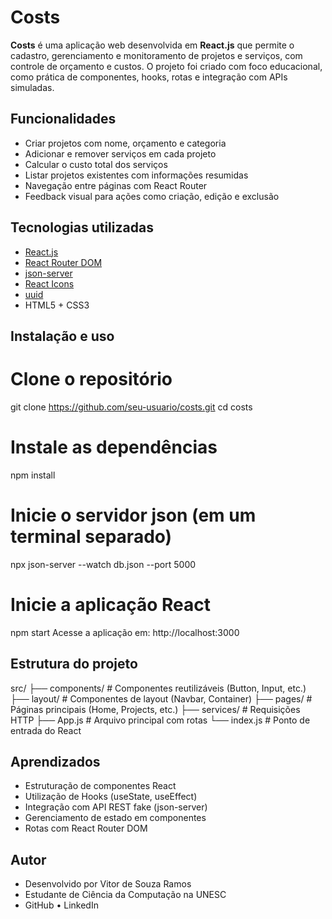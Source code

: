#  Costs

**Costs** é uma aplicação web desenvolvida em **React.js** que permite o cadastro, gerenciamento e monitoramento de projetos e serviços, com controle de orçamento e custos. O projeto foi criado com foco educacional, como prática de componentes, hooks, rotas e integração com APIs simuladas.

## Funcionalidades

-  Criar projetos com nome, orçamento e categoria
-  Adicionar e remover serviços em cada projeto
-  Calcular o custo total dos serviços
-  Listar projetos existentes com informações resumidas
-  Navegação entre páginas com React Router
-  Feedback visual para ações como criação, edição e exclusão

##  Tecnologias utilizadas

- [React.js](https://reactjs.org/)
- [React Router DOM](https://reactrouter.com/)
- [json-server](https://github.com/typicode/json-server)
- [React Icons](https://react-icons.github.io/react-icons/)
- [uuid](https://www.npmjs.com/package/uuid)
- HTML5 + CSS3

##  Instalação e uso

# Clone o repositório
git clone https://github.com/seu-usuario/costs.git
cd costs

# Instale as dependências
npm install

# Inicie o servidor json (em um terminal separado)
npx json-server --watch db.json --port 5000

# Inicie a aplicação React
npm start
Acesse a aplicação em: http://localhost:3000

## Estrutura do projeto

src/
├── components/         # Componentes reutilizáveis (Button, Input, etc.)
├── layout/             # Componentes de layout (Navbar, Container)
├── pages/              # Páginas principais (Home, Projects, etc.)
├── services/           # Requisições HTTP
├── App.js              # Arquivo principal com rotas
└── index.js            # Ponto de entrada do React


## Aprendizados
- Estruturação de componentes React
- Utilização de Hooks (useState, useEffect)
- Integração com API REST fake (json-server)
- Gerenciamento de estado em componentes
- Rotas com React Router DOM


## Autor
- Desenvolvido por Vitor de Souza Ramos
- Estudante de Ciência da Computação na UNESC
- GitHub • LinkedIn
